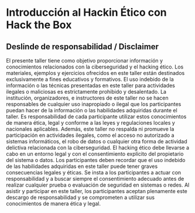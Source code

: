 # Introducción al Hackin Ético con Hack the Box

## Deslinde de responsabilidad / Disclaimer
El presente taller tiene como objetivo proporcionar información y conocimientos relacionados con la ciberseguridad y el hacking ético. Los materiales, ejemplos y ejercicios ofrecidos en este taller están destinados exclusivamente a fines educativos y formativos. El uso indebido de la información o las técnicas presentadas en este taller para actividades ilegales o maliciosas es estrictamente prohibido y desalentado. La institución, organizadores, e instructores de este taller no se hacen responsables de cualquier uso inapropiado o ilegal que los participantes puedan hacer de la información o las habilidades adquiridas durante el taller. Es responsabilidad de cada participante utilizar estos conocimientos de manera ética, legal y conforme a las leyes y regulaciones locales y nacionales aplicables. Además, este taller no respalda ni promueve la participación en actividades ilegales, como el acceso no autorizado a sistemas informáticos, el robo de datos o cualquier otra forma de actividad delictiva relacionada con la ciberseguridad.
El hacking ético debe llevarse a cabo en un entorno legal y con el consentimiento explícito del propietario del sistema o datos. Los participantes deben recordar que el uso indebido de las habilidades adquiridas en este taller puede tener graves consecuencias legales y éticas. Se insta a los participantes a actuar con responsabilidad y a buscar siempre el consentimiento adecuado antes de realizar cualquier prueba o evaluación de seguridad en sistemas o redes. Al asistir y participar en este taller, los participantes aceptan plenamente este descargo de responsabilidad y se comprometen a utilizar sus conocimientos de manera ética y legal.

